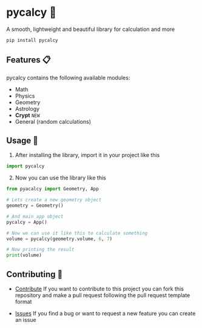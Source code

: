 # pycalcy 🧮
A smooth, lightweight and beautiful library for calculation and more

```bash
pip install pycalcy
```

## Features 📋
pycalcy contains the following available modules:
- Math
- Physics
- Geometry
- Astrology
- **Crypt** `NEW`
- General (random calculations)

## Usage 📖
1. After installing the library, import it in your project like this
```python
import pycalcy
```

2. Now you can use the library like this
```python
from pyacalcy import Geometry, App

# Lets create a new geometry object
geometry = Geometry()

# And main app object
pycalcy = App()

# Now we can use it like this to calculate something
volume = pycalcy(geometry.volume, 6, 7)

# Now printing the result
print(volume)
```

## Contributing 🤝
- [Contribute](/pulls) If you want to contribute to this project you can fork this repository 
and make a pull request following the pull request template format

- [Issues](/issues) If you find a bug or want to request a new feature you can create an issue